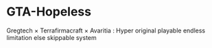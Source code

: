 # GTA-Hopeless
Gregtech × Terrafirmacraft × Avaritia : Hyper original playable endless limitation else skippable system
